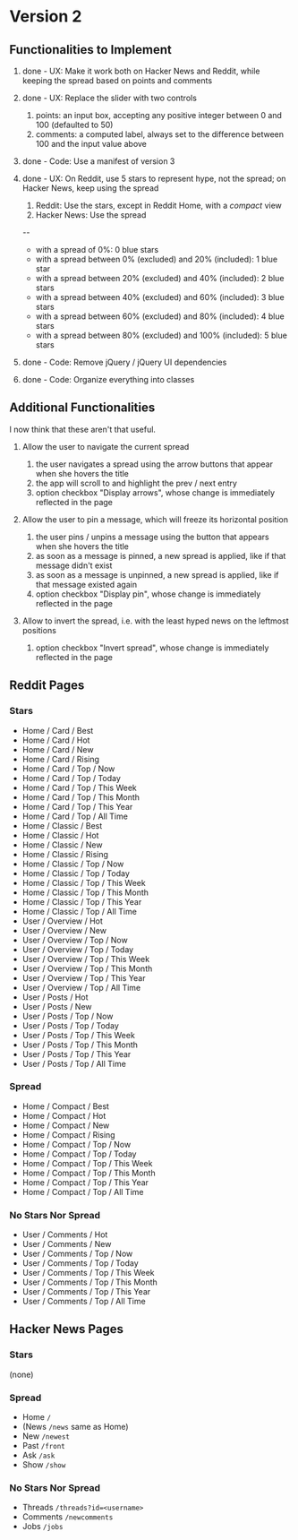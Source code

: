 # Version 2


## Functionalities to Implement

1. done - UX: Make it work both on Hacker News and Reddit, while keeping the spread based on points and comments

2. done - UX: Replace the slider with two controls

    1. points: an input box, accepting any positive integer between 0 and 100 (defaulted to 50)
    2. comments: a computed label, always set to the difference between 100 and the input value above

3. done - Code: Use a manifest of version 3

4. done - UX: On Reddit, use 5 stars to represent hype, not the spread; on Hacker News, keep using the spread

    1. Reddit: Use the stars, except in Reddit Home, with a _compact_ view
    2. Hacker News: Use the spread

    --

    + with a spread of 0%: 0 blue stars
    + with a spread between 0% (excluded) and 20% (included): 1 blue star
    + with a spread between 20% (excluded) and 40% (included): 2 blue stars
    + with a spread between 40% (excluded) and 60% (included): 3 blue stars
    + with a spread between 60% (excluded) and 80% (included): 4 blue stars
    + with a spread between 80% (excluded) and 100% (included): 5 blue stars

5. done - Code: Remove jQuery / jQuery UI dependencies

6. done - Code: Organize everything into classes


## Additional Functionalities

I now think that these aren't that useful.

1. Allow the user to navigate the current spread

    1. the user navigates a spread using the arrow buttons that appear when she hovers the title
    2. the app will scroll to and highlight the prev / next entry
    3. option checkbox "Display arrows", whose change is immediately reflected in the page

2. Allow the user to pin a message, which will freeze its horizontal position

    1. the user pins / unpins a message using the button that appears when she hovers the title
    2. as soon as a message is pinned, a new spread is applied, like if that message didn't exist
    3. as soon as a message is unpinned, a new spread is applied, like if that message existed again
    4. option checkbox "Display pin", whose change is immediately reflected in the page

3. Allow to invert the spread, i.e. with the least hyped news on the leftmost positions

    1. option checkbox "Invert spread", whose change is immediately reflected in the page


## Reddit Pages


### Stars

+ Home / Card / Best
+ Home / Card / Hot
+ Home / Card / New
+ Home / Card / Rising
+ Home / Card / Top / Now
+ Home / Card / Top / Today
+ Home / Card / Top / This Week
+ Home / Card / Top / This Month
+ Home / Card / Top / This Year
+ Home / Card / Top / All Time
+ Home / Classic / Best
+ Home / Classic / Hot
+ Home / Classic / New
+ Home / Classic / Rising
+ Home / Classic / Top / Now
+ Home / Classic / Top / Today
+ Home / Classic / Top / This Week
+ Home / Classic / Top / This Month
+ Home / Classic / Top / This Year
+ Home / Classic / Top / All Time
+ User / Overview / Hot
+ User / Overview / New
+ User / Overview / Top / Now
+ User / Overview / Top / Today
+ User / Overview / Top / This Week
+ User / Overview / Top / This Month
+ User / Overview / Top / This Year
+ User / Overview / Top / All Time
+ User / Posts / Hot
+ User / Posts / New
+ User / Posts / Top / Now
+ User / Posts / Top / Today
+ User / Posts / Top / This Week
+ User / Posts / Top / This Month
+ User / Posts / Top / This Year
+ User / Posts / Top / All Time


### Spread

+ Home / Compact / Best
+ Home / Compact / Hot
+ Home / Compact / New
+ Home / Compact / Rising
+ Home / Compact / Top / Now
+ Home / Compact / Top / Today
+ Home / Compact / Top / This Week
+ Home / Compact / Top / This Month
+ Home / Compact / Top / This Year
+ Home / Compact / Top / All Time


### No Stars Nor Spread

+ User / Comments / Hot
+ User / Comments / New
+ User / Comments / Top / Now
+ User / Comments / Top / Today
+ User / Comments / Top / This Week
+ User / Comments / Top / This Month
+ User / Comments / Top / This Year
+ User / Comments / Top / All Time


## Hacker News Pages


### Stars

(none)


### Spread

+ Home `/`
+ (News `/news` same as Home)
+ New `/newest`
+ Past `/front`
+ Ask `/ask`
+ Show `/show`


### No Stars Nor Spread

+ Threads `/threads?id=<username>`
+ Comments `/newcomments`
+ Jobs `/jobs`
